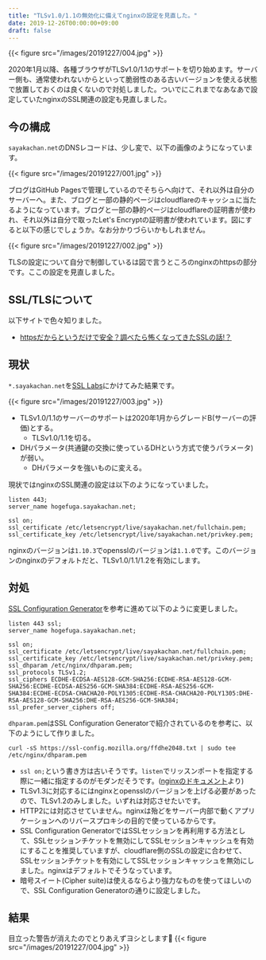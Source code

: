 ```yaml
---
title: "TLSv1.0/1.1の無効化に備えてnginxの設定を見直した。"
date: 2019-12-26T00:00:00+09:00
draft: false
---
```


{{< figure src="/images/20191227/004.jpg"  >}}

2020年1月以降、各種ブラウザがTLSv1.0/1.1のサポートを切り始めます。サーバー側も、通常使われないからといって脆弱性のある古いバージョンを使える状態で放置しておくのは良くないので対処しました。ついでにこれまでなあなあで設定していたnginxのSSL関連の設定も見直しました。

<!--more-->

## 今の構成
`sayakachan.net`のDNSレコードは、少し変で、以下の画像のようになっています。

{{< figure src="/images/20191227/001.jpg"  >}}

ブログはGitHub Pagesで管理しているのでそちらへ向けて、それ以外は自分のサーバーへ。また、ブログと一部の静的ページはcloudflareのキャッシュに当たるようになっています。ブログと一部の静的ページはcloudflareの証明書が使われ、それ以外は自分で取ったLet's Encryptの証明書が使われています。図にすると以下の感じでしょうか。なお分かりづらいかもしれません。

{{< figure src="/images/20191227/002.jpg"  >}}

TLSの設定について自分で制御しているは図で言うところのnginxのhttpsの部分です。ここの設定を見直しました。

## SSL/TLSについて
以下サイトで色々知りました。
- [httpsだからというだけで安全？調べたら怖くなってきたSSLの話!？](https://qiita.com/kuni-nakaji/items/5118b23bf2ea44fed96e)

## 現状
`*.sayakachan.net`を[SSL Labs](https://www.ssllabs.com/)にかけてみた結果です。

{{< figure src="/images/20191227/003.jpg"  >}}

- TLSv1.0/1.1のサーバーのサポートは2020年1月からグレードB(サーバーの評価)とする。
    - TLSv1.0/1.1を切る。
- DHパラメータ(共通鍵の交換に使っているDHという方式で使うパラメータ)が弱い。
    - DHパラメータを強いものに変える。

現状ではnginxのSSL関連の設定は以下のようになっていました。
```
listen 443;
server_name hogefuga.sayakachan.net;

ssl on;
ssl_certificate /etc/letsencrypt/live/sayakachan.net/fullchain.pem;
ssl_certificate_key /etc/letsencrypt/live/sayakachan.net/privkey.pem;
```
nginxのバージョンは`1.10.3`でopensslのバージョンは`1.1.0`です。このバージョンのnginxのデフォルトだと、TLSv1.0/1.1/1.2を有効にします。


## 対処
[SSL Configuration Generator](https://ssl-config.mozilla.org/)を参考に進めて以下のように変更しました。
```
listen 443 ssl;
server_name hogefuga.sayakachan.net;

ssl on;
ssl_certificate /etc/letsencrypt/live/sayakachan.net/fullchain.pem;
ssl_certificate_key /etc/letsencrypt/live/sayakachan.net/privkey.pem;
ssl_dhparam /etc/nginx/dhparam.pem;
ssl_protocols TLSv1.2;
ssl_ciphers ECDHE-ECDSA-AES128-GCM-SHA256:ECDHE-RSA-AES128-GCM-SHA256:ECDHE-ECDSA-AES256-GCM-SHA384:ECDHE-RSA-AES256-GCM-SHA384:ECDHE-ECDSA-CHACHA20-POLY1305:ECDHE-RSA-CHACHA20-POLY1305:DHE-RSA-AES128-GCM-SHA256:DHE-RSA-AES256-GCM-SHA384;
ssl_prefer_server_ciphers off;
```

`dhparam.pem`はSSL Configuration Generatorで紹介されているのを参考に、以下のようにして作りました。
```
curl -sS https://ssl-config.mozilla.org/ffdhe2048.txt | sudo tee /etc/nginx/dhparam.pem
```

- `ssl on;`という書き方は古いそうです。`listen`でリッスンポートを指定する際に一緒に指定するのがモダンだそうです。([nginxのドキュメント](http://nginx.org/en/docs/http/ngx_http_ssl_module.html#ssl)より)
- TLSv1.3に対応するにはnginxとopensslのバージョンを上げる必要があったので、TLSv1.2のみしました。いずれは対応させたいです。
- HTTP2には対応させていません。nginxは殆どをサーバー内部で動くアプリケーションへのリバースプロキシの目的で使っているからです。
- SSL Configuration GeneratorではSSLセッションを再利用する方法として、SSLセッションチケットを無効にしてSSLセッションキャッシュを有効にすることを推奨していますが、cloudflare側のSSLの設定に合わせて、SSLセッションチケットを有効にしてSSLセッションキャッシュを無効にしました。nginxはデフォルトでそうなっています。
- 暗号スイート(Cipher suite)は使えるならより強力なものを使ってほしいので、SSL Configuration Generatorの通りに設定しました。

## 結果
目立った警告が消えたのでとりあえずヨシとします👏
{{< figure src="/images/20191227/004.jpg"  >}}
